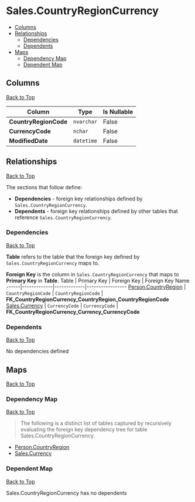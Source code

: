 # Sales.CountryRegionCurrency

* [Columns](#columns)
* [Relationships](#relationships)
    * [Dependencies](#dependencies)
    * [Dependents](#dependents)
* [Maps](#maps)
    * [Dependency Map](#dependency-map)
    * [Dependent Map](#dependent-map)

## Columns
[Back to Top](#salescountryregioncurrency)

Column | Type | Is Nullable
-------|------|------------
**CountryRegionCode** | `nvarchar` | False
**CurrencyCode** | `nchar` | False
**ModifiedDate** | `datetime` | False

## Relationships
[Back to Top](#salescountryregioncurrency)


The sections that follow define:
* **Dependencies** - foreign key relationships defined by `Sales.CountryRegionCurrency`.
* **Dependents** - foreign key relationships defined by other tables that reference `Sales.CountryRegionCurrency`.

### Dependencies
[Back to Top](#salescountryregioncurrency)


**Table** refers to the table that the foreign key defined by `Sales.CountryRegionCurrency` maps to.

**Foreign Key** is the column in `Sales.CountryRegionCurrency` that maps to **Primary Key** in **Table**.
Table | Primary Key | Foreign Key | Foreign Key Name
------|-------------|-------------|-----------------
[Person.CountryRegion](../Person/CountryRegion.md) | `CountryRegionCode` | `CountryRegionCode` | **FK_CountryRegionCurrency_CountryRegion_CountryRegionCode**
[Sales.Currency](./Currency.md) | `CurrencyCode` | `CurrencyCode` | **FK_CountryRegionCurrency_Currency_CurrencyCode**

### Dependents
[Back to Top](#salescountryregioncurrency)

No dependencies defined

## Maps
[Back to Top](#salescountryregioncurrency)

### Dependency Map
[Back to Top](#salescountryregioncurrency)

> The following is a distinct list of tables captured by recursively evaluating the foreign key dependency tree for table Sales.CountryRegionCurrency.

* [Person.CountryRegion](../Person/CountryRegion.md)
* [Sales.Currency](./Currency.md)

### Dependent Map
[Back to Top](#salescountryregioncurrency)

Sales.CountryRegionCurrency has no dependents

